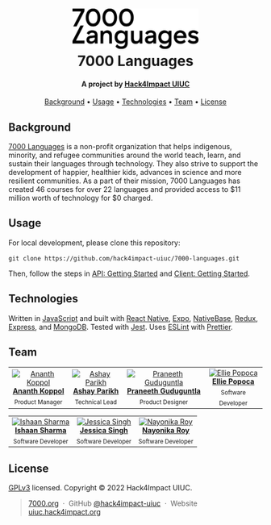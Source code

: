 <h1 align="center">
  <a href="https://www.7000.org/"><img src="./client/assets/images/logo-lg-black.png" alt="7000 Languages logo" width="250"></a>
  <br/>
  7000 Languages
  </br>
</h1>

<h4 align="center">A project by <a href="https://uiuc.hack4impact.org/" target="_blank">Hack4Impact UIUC</a></h4>

<p align="center">
  <a href="#background">Background</a> •
  <a href="#usage">Usage</a> •
  <a href="#technologies">Technologies</a> •
  <a href="#team">Team</a> •
  <a href="#license">License</a>
</p>

## Background

[7000 Languages](https://www.7000.org/) is a non-profit organization that helps indigenous, minority, and refugee communities around the world teach, learn, and sustain their languages through technology. They also strive to support the development of happier, healthier kids, advances in science and more resilient communities. As a part of their mission, 7000 Languages has created 46 courses for over 22 languages and provided access to $11 million worth of technology for $0 charged. 

## Usage

For local development, please clone this repository:
```
git clone https://github.com/hack4impact-uiuc/7000-languages.git
```

Then, follow the steps in [API: Getting Started](https://github.com/hack4impact-uiuc/7000-languages/blob/dev/api/README.md) and [Client: Getting Started](https://github.com/hack4impact-uiuc/7000-languages/tree/dev/client).

## Technologies

Written in [JavaScript](https://www.javascript.com/) and built with [React Native](https://reactnative.dev/), [Expo](https://expo.dev/), [NativeBase](https://nativebase.io/), [Redux](https://redux.js.org/), [Express](https://expressjs.com/), and [MongoDB](https://www.mongodb.com/). Tested with [Jest](https://jestjs.io/). Uses [ESLint](https://eslint.org) with [Prettier](https://prettier.io/).

## Team

<table align="center">
  <tr align="center">
    <td align="center"><a href="https://www.linkedin.com/in/ananth-yogi-koppol/"><img src="https://uiuc.hack4impact.org/images/people/yogi_koppol.jpg" width="75px;" alt="Ananth Koppol"/><br /><b>Ananth Koppol</b></a><br/><sub>Product Manager</sub></td>
    <td align="center"><a href="https://www.linkedin.com/in/ashay-parikh-a0621619a/"><img src="https://uiuc.hack4impact.org/images/people/ashay_parikh.jpg" width="75px;" alt="Ashay Parikh"/><br /><b>Ashay Parikh</b></a><br /><sub>Technical Lead</sub></td>
    <td align="center"><a href="https://www.linkedin.com/in/praneethguduguntla/"><img src="https://uiuc.hack4impact.org/images/people/praneeth_guduguntla.jpg" width="75px;" alt="Praneeth Guduguntla"/><br /><b>Praneeth Guduguntla</b></a><br /><sub>Product Designer</sub></td>
    <td align="center"><a href="https://www.linkedin.com/in/estrella-2021/"><img src="https://uiuc.hack4impact.org/images/people/estrella_popoca.jpg" width="75px;" alt="Ellie Popoca"/><br /><b>Ellie Popoca</b></a><br /><sub>Software Developer</sub></td>
  </tr>
</table>
<table align="center">
  <tr align="center">
    <td align="center"><a href="https://www.linkedin.com/in/ishaan-r-sharma/"><img src="https://uiuc.hack4impact.org/images/people/ishaan_sharma.jpg" width="75px;" alt="Ishaan Sharma"/><br /><b>Ishaan Sharma</b></a><br /><sub>Software Developer</sub></td>
    <td align="center"><a href="https://www.linkedin.com/in/jessica-singh7/"><img src="https://uiuc.hack4impact.org/images/people/jessica_singh.jpg" width="75px;" alt="Jessica Singh"/><br /><b>Jessica Singh</b></a><br /><sub>Software Developer</sub></td>
    <td align="center"><a href="https://www.linkedin.com/in/nayonika-roy-0162291b5/"><img src="https://uiuc.hack4impact.org/images/people/nayonika_roy.jpg" width="75px;" alt="Nayonika Roy"/><br /><b>Nayonika Roy</b></a><br /><sub>Software Developer</sub></td>
  </tr>
</table>

## License
[GPLv3](https://github.com/hack4impact-uiuc/7000-languages/blob/dev/LICENSE) licensed. Copyright © 2022 Hack4Impact UIUC.

> [7000.org](https://www.7000.org/) &nbsp;&middot;&nbsp;
> GitHub [@hack4impact-uiuc](https://github.com/hack4impact-uiuc/) &nbsp;&middot;&nbsp;
> Website [uiuc.hack4impact.org](https://uiuc.hack4impact.org)

